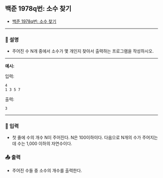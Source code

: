 ## 백준 1978q번: 소수 찾기

- [백준 1978q번: 소수 찾기](https://www.acmicpc.net/problem/1978)

---

### 📖 설명

- 주어진 수 N개 중에서 소수가 몇 개인지 찾아서 출력하는 프로그램을 작성하시오.

---

**예시:**

입력:

```
4
1 3 5 7
```

출력:

```
3
```

---

### 📝 입력

- 첫 줄에 수의 개수 N이 주어진다. N은 100이하이다. 다음으로 N개의 수가 주어지는데 수는 1,000 이하의 자연수이다.

### 📤 출력

- 주어진 수들 중 소수의 개수를 출력한다.
